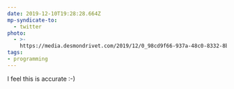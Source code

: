 ```yaml
---
date: 2019-12-10T19:28:28.664Z
mp-syndicate-to:
  - twitter
photo:
  - >-
    https://media.desmondrivet.com/2019/12/0_98cd9f66-937a-48c0-8332-8b19c9277f39.jpg
tags:
- programming
---
```


I feel this is accurate :-)
